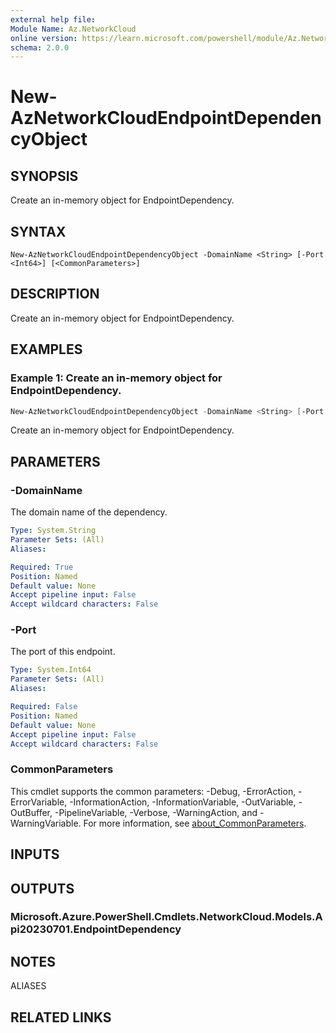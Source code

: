 ```yaml
---
external help file:
Module Name: Az.NetworkCloud
online version: https://learn.microsoft.com/powershell/module/Az.NetworkCloud/new-AzNetworkCloudEndpointDependencyObject
schema: 2.0.0
---
```


# New-AzNetworkCloudEndpointDependencyObject

## SYNOPSIS
Create an in-memory object for EndpointDependency.

## SYNTAX

```
New-AzNetworkCloudEndpointDependencyObject -DomainName <String> [-Port <Int64>] [<CommonParameters>]
```

## DESCRIPTION
Create an in-memory object for EndpointDependency.

## EXAMPLES

### Example 1: Create an in-memory object for EndpointDependency.
```powershell
New-AzNetworkCloudEndpointDependencyObject -DomainName <String> [-Port <Int64>] 
```

Create an in-memory object for EndpointDependency.

## PARAMETERS

### -DomainName
The domain name of the dependency.

```yaml
Type: System.String
Parameter Sets: (All)
Aliases:

Required: True
Position: Named
Default value: None
Accept pipeline input: False
Accept wildcard characters: False
```

### -Port
The port of this endpoint.

```yaml
Type: System.Int64
Parameter Sets: (All)
Aliases:

Required: False
Position: Named
Default value: None
Accept pipeline input: False
Accept wildcard characters: False
```

### CommonParameters
This cmdlet supports the common parameters: -Debug, -ErrorAction, -ErrorVariable, -InformationAction, -InformationVariable, -OutVariable, -OutBuffer, -PipelineVariable, -Verbose, -WarningAction, and -WarningVariable. For more information, see [about_CommonParameters](http://go.microsoft.com/fwlink/?LinkID=113216).

## INPUTS

## OUTPUTS

### Microsoft.Azure.PowerShell.Cmdlets.NetworkCloud.Models.Api20230701.EndpointDependency

## NOTES

ALIASES

## RELATED LINKS

